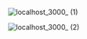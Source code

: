 ![localhost_3000_ (1)](https://user-images.githubusercontent.com/75136330/212552633-fe138d61-89da-4ece-9497-a6c779e50f33.png)

![localhost_3000_ (2)](https://user-images.githubusercontent.com/75136330/212552636-ad154d82-2358-4de7-b6b5-c6e68c8b918e.png)
